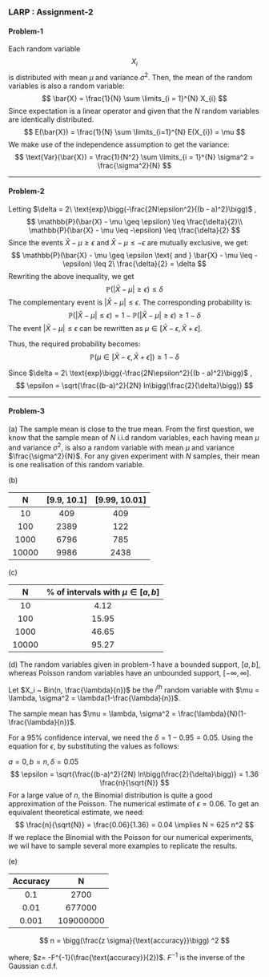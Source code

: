 ### LARP : Assignment-2

#### Problem-1

Each random variable $$X_i$$  is distributed with mean $\mu$ and variance $\sigma^{2}$. Then, the mean of the random variables is also a random variable:
$$
\bar{X} = \frac{1}{N} \sum \limits_{i = 1}^{N} X_{i}
$$
Since expectation is a linear operator and given that the $N$ random variables are identically distributed.
$$
E(\bar{X}) = \frac{1}{N} \sum \limits_{i=1}^{N} E(X_{i}) = \mu
$$
We make use of the independence assumption to get the variance:
$$
\text{Var}(\bar{X}) = \frac{1}{N^2} \sum \limits_{i = 1}^{N} \sigma^2 = \frac{\sigma^2}{N}
$$

---

#### Problem-2

Letting $\delta = 2\ \text{exp}\bigg(-\frac{2N\epsilon^2}{(b - a)^2}\bigg)$ ,
$$
\mathbb{P}(\bar{X} - \mu \geq \epsilon) \leq \frac{\delta}{2}\\
\mathbb{P}(\bar{X} - \mu \leq -\epsilon) \leq \frac{\delta}{2}
$$
Since the events $\bar{X} - \mu \geq \epsilon$ and $\bar{X} - \mu \leq -\epsilon$ are mutually exclusive, we get:
$$
\mathbb{P}(\bar{X} - \mu \geq \epsilon \text{ and } \bar{X} - \mu \leq -\epsilon) \leq 2\ \frac{\delta}{2} = \delta
$$
Rewriting the above inequality, we get
$$
\mathbb{P}(|\bar{X} - \mu| \geq \epsilon) \leq \delta
$$
The complementary event is $|\bar{X} - \mu| \leq \epsilon$. The corresponding probability is:
$$
\mathbb{P}(|\bar{X} - \mu| \leq \epsilon) = 1 - \mathbb{P}(|\bar{X} - \mu| \geq \epsilon) \geq 1 - \delta
$$
The event $|\bar{X} - \mu| \leq \epsilon$ can be rewritten as $\mu \in [\bar{X} - \epsilon, \bar{X} + \epsilon]$.

Thus, the required probability becomes:
$$
\mathbb{P}(\mu \in [\bar{X} - \epsilon, \bar{X} + \epsilon])  \geq 1 - \delta
$$

Since $\delta = 2\ \text{exp}\bigg(-\frac{2N\epsilon^2}{(b - a)^2}\bigg)$ , 
$$
\epsilon = \sqrt{\frac{(b-a)^2}{2N} ln\bigg(\frac{2}{\delta}\bigg)}
$$

---

#### Problem-3

(a) The sample mean is close to the true mean. From the first question, we know that the sample mean of $N$ i.i.d random variables, each having mean $\mu$ and variance $\sigma^2$, is also a random variable with mean $\mu$ and variance $\frac{\sigma^2}{N}$. For any given experiment with $N$ samples, their mean is one realisation of this random variable.

(b) 

|   N   | [9.9, 10.1] | [9.99, 10.01] |
| :---: | :---------: | :-----------: |
|  10   |     409     |      409      |
|  100  |    2389     |      122      |
| 1000  |    6796     |      785      |
| 10000 |    9986     |     2438      |

(c) 

|   N   | % of intervals with $\mu \in [a, b]$ |
| :---: | :----------------------------------: |
|  10   |                 4.12                 |
|  100  |                15.95                 |
| 1000  |                46.65                 |
| 10000 |                95.27                 |

(d) The random variables given in problem-1 have a bounded support, $[a, b]$, whereas Poisson random variables have an unbounded support, $[-\infty, \infty]$.

Let $X_i ~ Bin(n, \frac{\lambda}{n})$ be the $i^{th}$ random variable with $\mu = \lambda, \sigma^2 = \lambda(1-\frac{\lambda}{n})$. 

The sample mean has $\mu = \lambda, \sigma^2 = \frac{\lambda}{N}(1-\frac{\lambda}{n})$. 

For a $95\%$ confidence interval, we need the $\delta = 1 - 0.95 = 0.05$. Using the equation for $\epsilon$, by substituting the values as follows:

$a = 0, b = n, \delta = 0.05$
$$
\epsilon = \sqrt{\frac{(b-a)^2}{2N} ln\bigg(\frac{2}{\delta}\bigg)} = 1.36 \frac{n}{\sqrt{N}}
$$
For a large value of $n$, the Binomial distribution is quite a good approximation of the Poisson. The numerical estimate of $\epsilon = 0.06$. To get an equivalent theoretical estimate, we need:
$$
\frac{n}{\sqrt{N}} = \frac{0.06}{1.36} = 0.04 \implies N = 625 n^2
$$
If we replace the Binomial with the Poisson for our numerical experiments, we wil have to sample several more examples to replicate the results.

(e)

| Accuracy |     N     |
| :------: | :-------: |
|   0.1    |   2700    |
|   0.01   |  677000   |
|  0.001   | 109000000 |

$$
n = \bigg(\frac{z \sigma}{\text{accuracy}}\bigg) ^2
$$

where, $z= -F^{-1}(\frac{\text{accuracy}}{2})$. $F^{-1}$ is the inverse of the Gaussian c.d.f.
